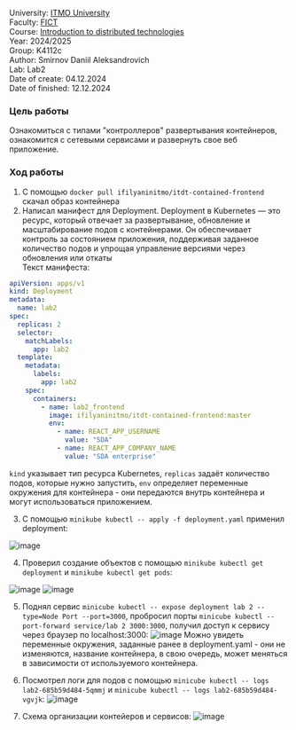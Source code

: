 University: [ITMO University](https://itmo.ru/ru/) \
Faculty: [FICT](https://fict.itmo.ru) \
Course: [Introduction to distributed technologies](https://github.com/itmo-ict-faculty/introduction-to-distributed-technologies) \
Year: 2024/2025 \
Group: K4112c \
Author: Smirnov Daniil Aleksandrovich \
Lab: Lab2 \
Date of create: 04.12.2024 \
Date of finished: 12.12.2024

### Цель работы
Ознакомиться с типами "контроллеров" развертывания контейнеров, ознакомится с сетевыми сервисами и развернуть свое веб приложение.

### Ход работы

1. С помощью `docker pull ifilyaninitmo/itdt-contained-frontend` скачал образ контейнера
2. Написал манифест для Deployment. Deployment в Kubernetes — это ресурс, который отвечает за развертывание, обновление и масштабирование подов с контейнерами. Он обеспечивает контроль за состоянием приложения, поддерживая заданное количество подов и упрощая управление версиями через обновления или откаты \
Текст манифеста:
```yaml
apiVersion: apps/v1
kind: Deployment
metadata:
  name: lab2
spec:
  replicas: 2
  selector:
    matchLabels:
      app: lab2
  template:
    metadata:
      labels:
        app: lab2
    spec:
      containers:
        - name: lab2_frontend
          image: ifilyaninitmo/itdt-contained-frontend:master
          env:
            - name: REACT_APP_USERNAME
              value: "SDA"
            - name: REACT_APP_COMPANY_NAME
              value: "SDA enterprise"

```
`kind` указывает тип ресурса Kubernetes, `replicas` задаёт количество подов, которые нужно запустить, `env` определяет переменные окружения для контейнера - они передаются внутрь контейнера и могут использоваться приложением.

3. С помощью `minikube kubectl -- apply -f deployment.yaml` применил deployment:
   
![image](https://github.com/user-attachments/assets/0f061305-3342-43d7-8597-9f6bc280aff7)

4. Проверил создание объектов с помощью `minikube kubectl get deployment` и `minikube kubectl get pods`:
   
![image](https://github.com/user-attachments/assets/7886a2db-1a83-4205-bee5-160bbfbcd83a)
![image](https://github.com/user-attachments/assets/08221bf1-4f07-478f-8f80-9d28745be6fe)

5. Поднял сервис `minicube kubectl -- expose deployment lab 2 --type=Node Port --port=3000`, пробросил порты `minicube kubectl -- port-forward service/lab 2 3000:3000`, получил доступ к сервису через браузер по localhost:3000:
   ![image](https://github.com/user-attachments/assets/b9bdb31a-fec8-4736-8b26-368f5d301525)
   Можно увидеть переменные окружения, заданные ранее в deployment.yaml - они не изменяются, название контейнера, в свою очередь, может меняться в зависимости от используемого контейнера.

6. Посмотрел логи для подов с помощью `minicube kubectl --
logs lab2-685b59d484-5qmmj` и `minicube kubectl --
logs lab2-685b59d484-vgvjk`:
![image](https://github.com/user-attachments/assets/320bfbeb-da80-4bd4-b232-df4ae20531bf)

7. Схема организации контейеров и сервисов:
   ![image](https://github.com/user-attachments/assets/3abaf554-75ab-47d5-832a-869dc6167c36)


